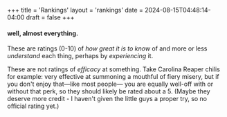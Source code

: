 +++
title = 'Rankings'
layout = 'rankings'
date = 2024-08-15T04:48:14-04:00
draft = false
+++

#### well, almost everything.

These are ratings (0-10) of _how great it is to know_ of and more or less _understand_ each thing, perhaps by _experiencing_ it.

These are not ratings of _efficacy_ at something. Take Carolina Reaper chilis for example: very effective at summoning a mouthful of fiery misery, but if you don't enjoy that&mdash;like most people&mdash; you are equally well-off with or without that perk, so they should likely be rated about a 5. (Maybe they deserve more credit - I haven't given the little guys a proper try, so no official rating yet.)
